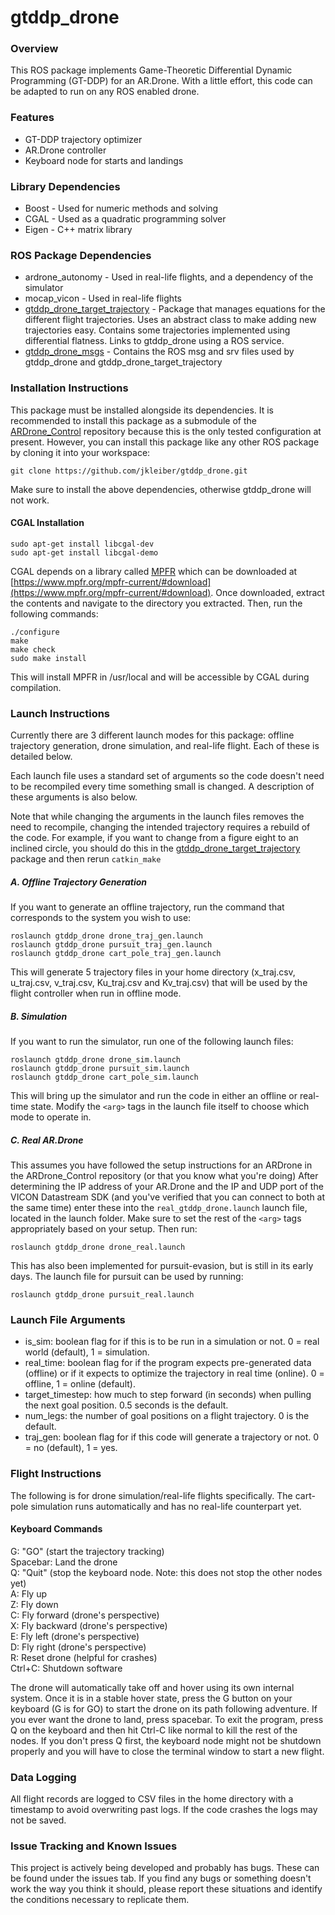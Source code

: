 # gtddp_drone

### Overview
This ROS package implements Game-Theoretic Differential Dynamic Programming (GT-DDP) for an AR.Drone. With a little effort, this code can be adapted to run on any ROS enabled drone.

### Features
* GT-DDP trajectory optimizer
* AR.Drone controller
* Keyboard node for starts and landings

### Library Dependencies
* Boost - Used for numeric methods and solving
* CGAL - Used as a quadratic programming solver 
* Eigen - C++ matrix library

### ROS Package Dependencies
* ardrone_autonomy - Used in real-life flights, and a dependency of the simulator
* mocap_vicon - Used in real-life flights
* [gtddp_drone_target_trajectory](https://github.com/jkleiber/gtddp_drone_target_trajectory/tree/master) - Package that manages equations for the different flight trajectories. Uses an abstract class to make adding new trajectories easy. Contains some trajectories implemented using differential flatness. Links to gtddp_drone using a ROS service.
* [gtddp_drone_msgs](https://github.com/jkleiber/gtddp_drone_msgs/tree/master) - Contains the ROS msg and srv files used by gtddp_drone and gtddp_drone_target_trajectory

### Installation Instructions
This package must be installed alongside its dependencies. It is recommended to install this package as a submodule of the [ARDrone_Control](https://github.com/jkleiber/ARDrone_Control) repository because this is the only tested configuration at present.
However, you can install this package like any other ROS package by cloning it into your workspace:
```
git clone https://github.com/jkleiber/gtddp_drone.git
```
Make sure to install the above dependencies, otherwise gtddp_drone will not work.

#### CGAL Installation
```
sudo apt-get install libcgal-dev
sudo apt-get install libcgal-demo
```

CGAL depends on a library called [MPFR](https://www.mpfr.org/) which can be downloaded at [https://www.mpfr.org/mpfr-current/#download](https://www.mpfr.org/mpfr-current/#download). Once downloaded, extract the contents and navigate to the directory you extracted. Then, run the following commands:
```
./configure
make
make check
sudo make install
```

This will install MPFR in /usr/local and will be accessible by CGAL during compilation.

### Launch Instructions
Currently there are 3 different launch modes for this package: offline trajectory generation, drone simulation, and real-life flight. Each of these is detailed below.

Each launch file uses a standard set of arguments so the code doesn't need to be recompiled every time something small is changed. A description of these arguments is also below.

Note that while changing the arguments in the launch files removes the need to recompile, changing the intended trajectory requires a rebuild of the code. For example, if you want to change from a figure eight to an inclined circle, you should do this in the [gtddp_drone_target_trajectory](https://github.com/jkleiber/gtddp_drone_target_trajectory/tree/master) package and then rerun `catkin_make`

##### A. Offline Trajectory Generation
If you want to generate an offline trajectory, run the command that corresponds to the system you wish to use:
```
roslaunch gtddp_drone drone_traj_gen.launch
roslaunch gtddp_drone pursuit_traj_gen.launch
roslaunch gtddp_drone cart_pole_traj_gen.launch
```
This will generate 5 trajectory files in your home directory (x_traj.csv, u_traj.csv, v_traj.csv, Ku_traj.csv and Kv_traj.csv) that will be used by the flight controller when run in offline mode.

##### B. Simulation
If you want to run the simulator, run one of the following launch files:
```
roslaunch gtddp_drone drone_sim.launch
roslaunch gtddp_drone pursuit_sim.launch
roslaunch gtddp_drone cart_pole_sim.launch
```
This will bring up the simulator and run the code in either an offline or real-time state. Modify the `<arg>` tags in the launch file itself to choose which mode to operate in.

##### C. Real AR.Drone
This assumes you have followed the setup instructions for an ARDrone in the ARDrone_Control repository (or that you know what you're doing)
After determining the IP address of your AR.Drone and the IP and UDP port of the VICON Datastream SDK (and you've verified that you can connect to both at the same time) enter these into the `real_gtddp_drone.launch` launch file, located in the launch folder.
Make sure to set the rest of the `<arg>` tags appropriately based on your setup. Then run:
```
roslaunch gtddp_drone drone_real.launch
```
This has also been implemented for pursuit-evasion, but is still in its early days. The launch file for pursuit can be used by running:
```
roslaunch gtddp_drone pursuit_real.launch
```

### Launch File Arguments
* is_sim: boolean flag for if this is to be run in a simulation or not. 0 = real world (default), 1 = simulation.
* real_time: boolean flag for if the program expects pre-generated data (offline) or if it expects to optimize the trajectory in real time (online). 0 = offline, 1 = online (default).
* target_timestep: how much to step forward (in seconds) when pulling the next goal position. 0.5 seconds is the default.
* num_legs: the number of goal positions on a flight trajectory. 0 is the default.
* traj_gen: boolean flag for if this code will generate a trajectory or not. 0 = no (default), 1 = yes.

### Flight Instructions
The following is for drone simulation/real-life flights specifically. The cart-pole simulation runs automatically and has no real-life counterpart yet.

#### Keyboard Commands
G: "GO" (start the trajectory tracking)  
Spacebar: Land the drone  
Q: "Quit" (stop the keyboard node. Note: this does not stop the other nodes yet)  
A: Fly up  
Z: Fly down  
C: Fly forward (drone's perspective)   
X: Fly backward (drone's perspective)  
E: Fly left (drone's perspective)  
D: Fly right (drone's perspective)  
R: Reset drone (helpful for crashes)    
Ctrl+C: Shutdown software  

The drone will automatically take off and hover using its own internal system. Once it is in a stable hover state, press the G button on your keyboard (G is for GO) to start the drone on its path following adventure. If you ever want the drone to land, press spacebar.
To exit the program, press Q on the keyboard and then hit Ctrl-C like normal to kill the rest of the nodes. If you don't press Q first, the keyboard node might not be shutdown properly and you will have to close the terminal window to start a new flight.

### Data Logging
All flight records are logged to CSV files in the home directory with a timestamp to avoid overwriting past logs. If the code crashes the logs may not be saved.

### Issue Tracking and Known Issues
This project is actively being developed and probably has bugs. These can be found under the issues tab. If you find any bugs or something doesn't work the way you think it should, please report these situations and identify the conditions necessary to replicate them.

